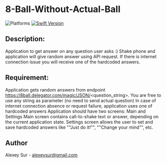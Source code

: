 # 8-Ball-Without-Actual-Ball
![Platforms](https://img.shields.io/badge/Platform-iOS-lightgrey.svg)
[![Swift Version](https://img.shields.io/badge/Swift-5-F16D39.svg?style=flat)](https://developer.apple.com/swift)

## Description:
Application to get answer on any question user asks :)
Shake phone and application will give random answer using API request. If there is internet connection issue you will receive one of the hardcoded answers.

## Requirement:
Application gets random answers from endpoint https://8ball.delegator.com/magic/JSON/<question_string>. 
You are free to use any string as parameter (no need to send actual question)
In case of internet connection absence or request failure, application uses one of hardcoded answers
Application should have two screens: Main and Settings
Main screen contains call-to-shake text or answer, depending on the current application state.
Settings screen allows the user to set and save hardcoded answers like ""Just do it!"", ""Change your mind"", etc.

## Author
Alexey Sur - alexeysur@gmail.com
